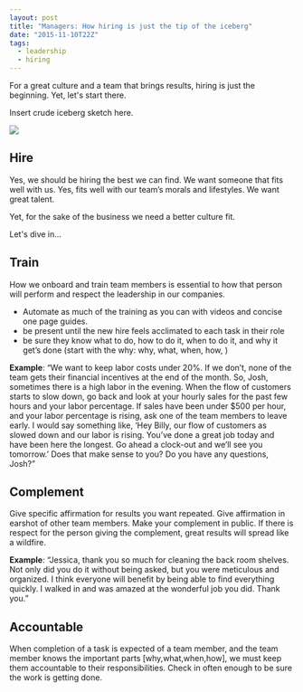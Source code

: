 ```yaml
---
layout: post
title: "Managers: How hiring is just the tip of the iceberg"
date: "2015-11-10T22Z"
tags:
  - leadership
  - hiring
---
```


For a great culture and a team that brings results, hiring is just the beginning. Yet, let's start there.

Insert crude iceberg sketch here.

![](/content/images/2015/11/hiring-and-culture-2.png)

## Hire

Yes, we should be hiring the best we can find. We want someone that fits well with us. Yes, fits well with our team’s morals and lifestyles. We want great talent.

Yet, for the sake of the business we need a better culture fit.

Let's dive in...

## Train

How we onboard and train team members is essential to how that person will perform and respect the leadership in our companies.

- Automate as much of the training as you can with videos and concise one page guides.
- be present until the new hire feels acclimated to each task in their role
- be sure they know what to do, how to do it, when to do it, and why it get’s done (start with the why: why, what, when, how, )

**Example**:
“We want to keep labor costs under 20%. If we don’t, none of the team gets their financial incentives at the end of the month. So, Josh, sometimes there is a high labor in the evening. When the flow of customers starts to slow down, go back and look at your hourly sales for the past few hours and your labor percentage. If sales have been under \$500 per hour, and your labor percentage is rising, ask one of the team members to leave early. I would say something like, ‘Hey Billy, our flow of customers as slowed down and our labor is rising. You’ve done a great job today and have been here the longest. Go ahead a clock-out and we’ll see you tomorrow.’ Does that make sense to you? Do you have any questions, Josh?”

## Complement

Give specific affirmation for results you want repeated. Give affirmation in earshot of other team members. Make your complement in public. If there is respect for the person giving the complement, great results will spread like a wildfire.

**Example**:
“Jessica, thank you so much for cleaning the back room shelves. Not only did you do it without being asked, but you were meticulous and organized. I think everyone will benefit by being able to find everything quickly. I walked in and was amazed at the wonderful job you did. Thank you.”

## Accountable

When completion of a task is expected of a team member, and the team member knows the important parts [why,what,when,how], we must keep them accountable to their responsibilities. Check in often enough to be sure the work is getting done.
